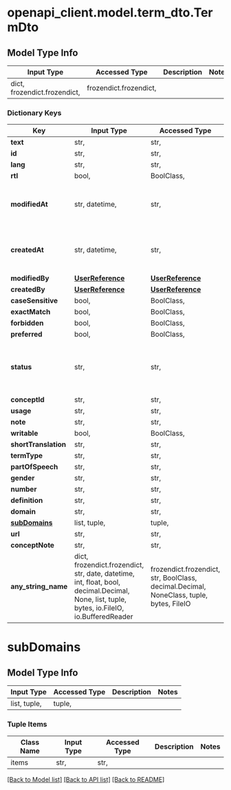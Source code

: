 # openapi_client.model.term_dto.TermDto

## Model Type Info
Input Type | Accessed Type | Description | Notes
------------ | ------------- | ------------- | -------------
dict, frozendict.frozendict,  | frozendict.frozendict,  |  | 

### Dictionary Keys
Key | Input Type | Accessed Type | Description | Notes
------------ | ------------- | ------------- | ------------- | -------------
**text** | str,  | str,  |  | 
**id** | str,  | str,  |  | [optional] 
**lang** | str,  | str,  |  | [optional] 
**rtl** | bool,  | BoolClass,  |  | [optional] 
**modifiedAt** | str, datetime,  | str,  |  | [optional] value must conform to RFC-3339 date-time
**createdAt** | str, datetime,  | str,  |  | [optional] value must conform to RFC-3339 date-time
**modifiedBy** | [**UserReference**](UserReference.md) | [**UserReference**](UserReference.md) |  | [optional] 
**createdBy** | [**UserReference**](UserReference.md) | [**UserReference**](UserReference.md) |  | [optional] 
**caseSensitive** | bool,  | BoolClass,  |  | [optional] 
**exactMatch** | bool,  | BoolClass,  |  | [optional] 
**forbidden** | bool,  | BoolClass,  |  | [optional] 
**preferred** | bool,  | BoolClass,  |  | [optional] 
**status** | str,  | str,  |  | [optional] must be one of ["New", "Approved", ] 
**conceptId** | str,  | str,  |  | [optional] 
**usage** | str,  | str,  |  | [optional] 
**note** | str,  | str,  |  | [optional] 
**writable** | bool,  | BoolClass,  |  | [optional] 
**shortTranslation** | str,  | str,  |  | [optional] 
**termType** | str,  | str,  |  | [optional] 
**partOfSpeech** | str,  | str,  |  | [optional] 
**gender** | str,  | str,  |  | [optional] 
**number** | str,  | str,  |  | [optional] 
**definition** | str,  | str,  |  | [optional] 
**domain** | str,  | str,  |  | [optional] 
**[subDomains](#subDomains)** | list, tuple,  | tuple,  |  | [optional] 
**url** | str,  | str,  |  | [optional] 
**conceptNote** | str,  | str,  |  | [optional] 
**any_string_name** | dict, frozendict.frozendict, str, date, datetime, int, float, bool, decimal.Decimal, None, list, tuple, bytes, io.FileIO, io.BufferedReader | frozendict.frozendict, str, BoolClass, decimal.Decimal, NoneClass, tuple, bytes, FileIO | any string name can be used but the value must be the correct type | [optional]

# subDomains

## Model Type Info
Input Type | Accessed Type | Description | Notes
------------ | ------------- | ------------- | -------------
list, tuple,  | tuple,  |  | 

### Tuple Items
Class Name | Input Type | Accessed Type | Description | Notes
------------- | ------------- | ------------- | ------------- | -------------
items | str,  | str,  |  | 

[[Back to Model list]](../../README.md#documentation-for-models) [[Back to API list]](../../README.md#documentation-for-api-endpoints) [[Back to README]](../../README.md)

